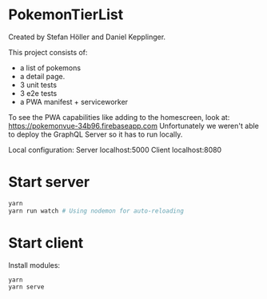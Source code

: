 # PokemonTierList

Created by Stefan Höller and Daniel Kepplinger.

This project consists of:
 * a list of pokemons
 * a detail page.
 * 3 unit tests
 * 3 e2e tests
 * a PWA manifest + serviceworker

To see the PWA capabilities like adding to the homescreen, look at:
https://pokemonvue-34b96.firebaseapp.com
Unfortunately we weren't able to deploy the GraphQL Server so it has to run locally.

Local configuration:
Server localhost:5000
Client localhost:8080

# Start server

```sh
yarn
yarn run watch # Using nodemon for auto-reloading
```

# Start client
Install modules:

```sh
yarn
yarn serve
```